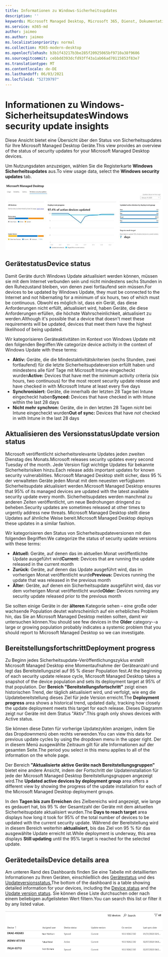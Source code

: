```yaml
---
title: Informationen zu Windows-Sicherheitsupdates
description: ''
keywords: Microsoft Managed Desktop, Microsoft 365, Dienst, Dokumentation
ms.service: m365-md
author: jaimeo
ms.author: jaimeo
ms.localizationpriority: normal
ms.collection: M365-modern-desktop
ms.openlocfilehash: b3b1f43217b3be285f20925065bf9710a38f9606
ms.sourcegitcommit: cebbdd393dcfd93ff43a1ab66ad70115853f83e7
ms.translationtype: MT
ms.contentlocale: de-DE
ms.lasthandoff: 06/03/2021
ms.locfileid: "52739797"
---
```

# <a name="windows-security-update-insights"></a><span data-ttu-id="6cbed-103">Informationen zu Windows-Sicherheitsupdates</span><span class="sxs-lookup"><span data-stu-id="6cbed-103">Windows security update insights</span></span>
<span data-ttu-id="6cbed-104">Diese Ansicht bietet eine Übersicht über den Status von Sicherheitsupdates für Ihre Microsoft Managed Desktop Geräte.</span><span class="sxs-lookup"><span data-stu-id="6cbed-104">This view provides an overview of the status of security updates for your Microsoft Managed Desktop devices.</span></span> 

<span data-ttu-id="6cbed-105">Um Nutzungsdaten anzuzeigen, wählen Sie die Registerkarte <strong>Windows Sicherheitsupdates</strong> aus.</span><span class="sxs-lookup"><span data-stu-id="6cbed-105">To view usage data, select the <strong>Windows security updates</strong> tab.</span></span>

![Windows Bereich für Sicherheitsupdates: Balkendiagramme des Gerätestatus und der Updateversion in der linken Spalte, Aktualisierung des Bereitstellungsfortschritts im Zeitverlauf in der mittleren Spalte und Prozentsatz der aktiven Geräte nach Bereitstellungsgruppe sowie die Anzahl der Tage, die benötigt werden, um das Bereitstellungsziel von 95 % in der rechten Spalte zu erreichen.](../../media/update-insights.jpg)

## <a name="device-status"></a><span data-ttu-id="6cbed-107">Gerätestatus</span><span class="sxs-lookup"><span data-stu-id="6cbed-107">Device status</span></span>

<span data-ttu-id="6cbed-108">Damit Geräte durch Windows Update aktualisiert werden können, müssen sie mit dem Internet verbunden sein und nicht mindestens sechs Stunden in den Ruhezustand bleiben, von denen zwei fortlaufend sein müssen.</span><span class="sxs-lookup"><span data-stu-id="6cbed-108">For devices to be updated by Windows Update, they must be connected to the Internet and not hibernating for a minimum of six hours, two of which must be continuous.</span></span> <span data-ttu-id="6cbed-109">Obwohl es möglich ist, dass ein Gerät, das diese Anforderungen nicht erfüllt, aktualisiert wird, haben Geräte, die diese Anforderungen erfüllen, die höchste Wahrscheinlichkeit, aktualisiert zu werden.</span><span class="sxs-lookup"><span data-stu-id="6cbed-109">Although it's possible that a device that doesn't meet these requirements will be updated, devices that meet them have the highest likelihood of being updated.</span></span> 

<span data-ttu-id="6cbed-110">Wir kategorisieren Geräteaktivitäten im Kontext von Windows Update mit den folgenden Begriffen:</span><span class="sxs-lookup"><span data-stu-id="6cbed-110">We categorize device activity in the context of Windows Update with these terms:</span></span>

- <span data-ttu-id="6cbed-111"><strong>Aktiv:</strong> Geräte, die die Mindestaktivitätskriterien (sechs Stunden, zwei fortlaufend) für die letzte Sicherheitsupdateversion erfüllt haben und mindestens alle fünf Tage mit Microsoft Intune eingecheckt wurden</span><span class="sxs-lookup"><span data-stu-id="6cbed-111"><strong>Active:</strong> Devices that have met the minimum activity criteria (six hours, two continuous) for the most recent security update release and have checked in with Microsoft Intune at least every five days</span></span>
- <span data-ttu-id="6cbed-112"><strong>Synchronisiert:</strong> Geräte, die innerhalb der letzten 28 Tage bei Intune eingecheckt haben</span><span class="sxs-lookup"><span data-stu-id="6cbed-112"><strong>Synced:</strong> Devices that have checked in with Intune within the last 28 days</span></span>
- <span data-ttu-id="6cbed-113"><strong>Nicht mehr synchron:</strong> Geräte, die in den letzten 28 Tagen <i>nicht</i> bei Intune eingecheckt wurden</span><span class="sxs-lookup"><span data-stu-id="6cbed-113"><strong>Out of sync:</strong> Devices that have <i>not</i> checked in with Intune in the last 28 days</span></span>




## <a name="update-version-status"></a><span data-ttu-id="6cbed-114">Aktualisieren des Versionsstatus</span><span class="sxs-lookup"><span data-stu-id="6cbed-114">Update version status</span></span>

<span data-ttu-id="6cbed-115">Microsoft veröffentlicht sicherheitsrelevante Updates jeden zweiten Dienstag des Monats.</span><span class="sxs-lookup"><span data-stu-id="6cbed-115">Microsoft releases security updates every second Tuesday of the month.</span></span> <span data-ttu-id="6cbed-116">Jede Version fügt wichtige Updates für bekannte Sicherheitsrisiken hinzu.</span><span class="sxs-lookup"><span data-stu-id="6cbed-116">Each release adds important updates for known security vulnerabilities.</span></span> <span data-ttu-id="6cbed-117">Microsoft Managed Desktop stellt sicher, dass 95 % der verwalteten Geräte jeden Monat mit dem neuesten verfügbaren Sicherheitsupdate aktualisiert werden.</span><span class="sxs-lookup"><span data-stu-id="6cbed-117">Microsoft Managed Desktop ensures that 95% of its managed devices are updated with the latest available security update every month.</span></span> <span data-ttu-id="6cbed-118">Sicherheitsupdates werden manchmal zu anderen Zeiten veröffentlicht, um neue Bedrohungen dringend zu beheben.</span><span class="sxs-lookup"><span data-stu-id="6cbed-118">Security updates are sometimes released at other times to urgently address new threats.</span></span> <span data-ttu-id="6cbed-119">Microsoft Managed Desktop stellt diese Updates auf ähnliche Weise bereit.</span><span class="sxs-lookup"><span data-stu-id="6cbed-119">Microsoft Managed Desktop deploys these updates in a similar fashion.</span></span>

<span data-ttu-id="6cbed-120">Wir kategorisieren den Status von Sicherheitsupdateversionen mit den folgenden Begriffen:</span><span class="sxs-lookup"><span data-stu-id="6cbed-120">We categorize the status of security update versions with these terms:</span></span>

- <span data-ttu-id="6cbed-121"><strong>Aktuell:</strong> Geräte, auf denen das im aktuellen Monat veröffentlichte Update ausgeführt wird</span><span class="sxs-lookup"><span data-stu-id="6cbed-121"><strong>Current:</strong> Devices that are running the update released in the current month</span></span>
- <span data-ttu-id="6cbed-122"><strong>Zurück:</strong> Geräte, auf denen das Update ausgeführt wird, das im vorherigen Monat veröffentlicht wurde</span><span class="sxs-lookup"><span data-stu-id="6cbed-122"><strong>Previous:</strong> Devices running the update that was released in the previous month</span></span>
- <span data-ttu-id="6cbed-123"><strong>Älter:</strong> Geräte, auf denen ein Sicherheitsupdate ausgeführt wird, das vor dem vorherigen Monat veröffentlicht wurde</span><span class="sxs-lookup"><span data-stu-id="6cbed-123"><strong>Older:</strong> Devices running any security update released prior to the previous month</span></span>

<span data-ttu-id="6cbed-124">Sie sollten einige Geräte in der <strong>älteren</strong> Kategorie sehen – eine große oder wachsende Population deutet wahrscheinlich auf ein erhebliches Problem hin, das Sie an Microsoft Managed Desktop melden sollten, damit wir untersuchen können.</span><span class="sxs-lookup"><span data-stu-id="6cbed-124">You should see few devices in the <strong>Older</strong> category--a large or growing population probably indicates a systemic problem that you should report to Microsoft Managed Desktop so we can investigate.</span></span>


## <a name="deployment-progress"></a><span data-ttu-id="6cbed-125">Bereitstellungsfortschritt</span><span class="sxs-lookup"><span data-stu-id="6cbed-125">Deployment progress</span></span>

<span data-ttu-id="6cbed-126">Zu Beginn jedes Sicherheitsupdate-Veröffentlichungszyklus erstellt Microsoft Managed Desktop eine Momentaufnahme der Geräteanzahl und legt das Bereitstellungsziel auf 95 % dieser Population fest.</span><span class="sxs-lookup"><span data-stu-id="6cbed-126">At the beginning of each security update release cycle, Microsoft Managed Desktop takes a snapshot of the device population and sets its deployment target at 95% of that population.</span></span> <span data-ttu-id="6cbed-127">Der <strong>Bereich "Bereitstellungsfortschritt"</strong> zeigt einen historischen Trend, der täglich aktualisiert wird, und verfolgt, wie eng die Updatebereitstellung dieses Ziel für jede Version erreicht.</span><span class="sxs-lookup"><span data-stu-id="6cbed-127">The <strong>Deployment progress</strong> area shows a historical trend, updated daily, tracking how closely the update deployment meets this target for each release.</span></span> <span data-ttu-id="6cbed-128">Dieses Diagramm zeigt nur Geräte mit dem Status "Aktiv".</span><span class="sxs-lookup"><span data-stu-id="6cbed-128">This graph only shows devices with Active status.</span></span>

<span data-ttu-id="6cbed-129">Sie können diese Daten für vorherige Updatezyklen anzeigen, indem Sie das Dropdownmenü oben rechts verwenden.</span><span class="sxs-lookup"><span data-stu-id="6cbed-129">You can view this data for previous update cycles by using the dropdown menu in the upper right.</span></span> <span data-ttu-id="6cbed-130">Der in diesem Menü ausgewählte Zeitraum gilt für alle Informationen auf der gesamten Seite.</span><span class="sxs-lookup"><span data-stu-id="6cbed-130">The period you select in this menu applies to all of the information on the whole page.</span></span>

<span data-ttu-id="6cbed-131">Der Bereich <strong>"Aktualisierte aktive Geräte nach Bereitstellungsgruppen"</strong> bietet eine andere Ansicht, indem der Fortschritt der Updateinstallation für jede der Microsoft Managed Desktop Bereitstellungsgruppen angezeigt wird.</span><span class="sxs-lookup"><span data-stu-id="6cbed-131">The <strong>Updated active devices by deployment group</strong> area offers a different view by showing the progress of the update installation for each of the Microsoft Managed Desktop deployment groups.</span></span>

<span data-ttu-id="6cbed-132">In den <strong>Tagen bis zum Erreichen</strong> des Zielbereichs wird angezeigt, wie lange es gedauert hat, bis 95 % der Gesamtzahl der Geräte mit dem aktuellen Sicherheitsupdate aktualisiert wurden.</span><span class="sxs-lookup"><span data-stu-id="6cbed-132">The <strong>Days to reach target</strong> area displays how long it took for 95% of the total number of devices to be updated with the current security update.</span></span> <span data-ttu-id="6cbed-133">Während der Bereitstellung wird in diesem Bereich weiterhin <strong>aktualisiert,</strong> bis das Ziel von 95 % für das ausgewählte Update erreicht ist.</span><span class="sxs-lookup"><span data-stu-id="6cbed-133">While deployment is underway, this area displays <strong>Still updating</strong> until the 95% target is reached for the selected update.</span></span>

## <a name="device-details-area"></a><span data-ttu-id="6cbed-134">Gerätedetails</span><span class="sxs-lookup"><span data-stu-id="6cbed-134">Device details area</span></span>

<span data-ttu-id="6cbed-135">Am unteren Rand des Dashboards finden Sie eine Tabelle mit detaillierten Informationen zu Ihren Geräten, einschließlich des [Gerätestatus](#device-status) und des [Updateversionsstatus.](#update-version-status)</span><span class="sxs-lookup"><span data-stu-id="6cbed-135">The bottom of the dashboard is a table showing detailed information for your devices, including the [Device status](#device-status) and the [Update version status](#update-version-status).</span></span> <span data-ttu-id="6cbed-136">Sie können diese Liste durchsuchen oder nach einem beliebigen aufgelisteten Wert filtern.</span><span class="sxs-lookup"><span data-stu-id="6cbed-136">You can search this list or filter it by any listed value.</span></span>


![Tabelle mit Gerätedetails mit Spalten für Gerätename, zugewiesener Benutzer, Gerätestatus, Updateversion, Betriebssystemversion und datum der letzten Synchronisierung des Geräts.](../../media/security-update-insights-device-table-sterile.png)
